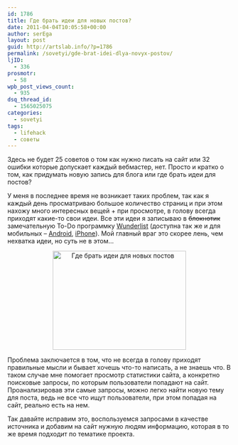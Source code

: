 ```yaml
---
id: 1786
title: Где брать идеи для новых постов?
date: 2011-04-04T10:05:58+00:00
author: serEga
layout: post
guid: http://artslab.info/?p=1786
permalink: /sovetyi/gde-brat-idei-dlya-novyx-postov/
ljID:
  - 336
prosmotr:
  - 58
wpb_post_views_count:
  - 935
dsq_thread_id:
  - 1565025075
categories:
  - sovetyi
tags:
  - lifehack
  - советы
---
```

Здесь не будет 25 советов о том как нужно писать на сайт или 32 ошибки которые допускает каждый вебмастер, нет. Просто и кратко о том, как придумать новую запись для блога или где брать идеи для постов?

У меня в последнее время не возникает таких проблем, так как я каждый день просматриваю большое количество страниц и при этом нахожу много интересных вещей + при просмотре, в голову всегда приходят какие-то свои идеи. Все эти идеи я записываю в <del datetime="2011-04-01T14:23:16+00:00">блокнотик</del> замечательную To-Do программку [Wunderlist](http://www.6wunderkinder.com/wunderlist/) (доступна так же и для мобильных &#8211; [Android](http://market.android.com/details?id=com.wunderkinder.wunderlistandroid), [iPhone](http://itunes.apple.com/us/app/wunderlist-to-do-listen/id406644151)). Мой главный враг это скорее лень, чем нехватка идеи, но суть не в этом&#8230;

<center>
  <a href="{{site.img_cdn}}/gde_brat_idei_dlya_novih_postov.jpg"><img src="{{site.img_cdn}}/gde_brat_idei_dlya_novih_postov-300x223.jpg" alt="Где брать идеи для новых постов" title="gde_brat_idei_dlya_novih_postov" width="300" height="223" class="alignnone size-medium wp-image-1952" /></a>
</center>

Проблема заключается в том, что не всегда в голову приходят правильные мысли и бывает хочешь что-то написать, а не знаешь что. В таком случае мне помогает просмотр статистики сайта, а конкретно поисковые запросы, по которым пользователи попадают на сайт. Проанализировав эти самые запросы, можно легко найти новую тему для поста, ведь не все что ищут пользователи, при этом попадая на сайт, реально есть на нем.

Так давайте исправим это, воспользуемся запросами в качестве источника и добавим на сайт нужную людям информацию, которая в то же время подходит по тематике проекта.